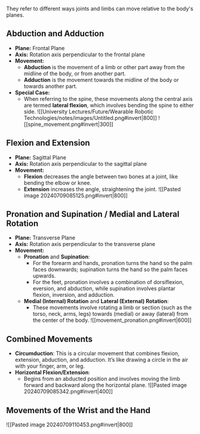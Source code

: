 They refer to different ways joints and limbs can move relative to the body's planes.
## Abduction and Adduction
- **Plane:** Frontal Plane
- **Axis:** Rotation axis perpendicular to the frontal plane
- **Movement:**
    - **Abduction** is the movement of a limb or other part away from the midline of the body, or from another part.
    - **Adduction** is the movement towards the midline of the body or towards another part.
- **Special Case:**
    - When referring to the spine, these movements along the central axis are termed **lateral flexion**, which involves bending the spine to either side.
![[University Lectures/Future/Wearable Robotic Technologies/notes/images/Untitled.png#invert|800]]
![[spine_movement.png#invert|300]]
## Flexion and Extension
- **Plane:** Sagittal Plane
- **Axis:** Rotation axis perpendicular to the sagittal plane
- **Movement:**
    - **Flexion** decreases the angle between two bones at a joint, like bending the elbow or knee.
    - **Extension** increases the angle, straightening the joint.
![[Pasted image 20240709085125.png#invert|800]]
## Pronation and Supination / Medial and Lateral Rotation
- **Plane:** Transverse Plane
- **Axis:** Rotation axis perpendicular to the transverse plane
- **Movement:**
    - **Pronation** and **Supination**:
        - For the forearm and hands, pronation turns the hand so the palm faces downwards; supination turns the hand so the palm faces upwards.
        - For the feet, pronation involves a combination of dorsiflexion, eversion, and abduction, while supination involves plantar flexion, inversion, and adduction.
    - **Medial (Internal) Rotation** and **Lateral (External) Rotation**:
        - These movements involve rotating a limb or section (such as the torso, neck, arms, legs) towards (medial) or away (lateral) from the center of the body.
![[movement_pronation.png#invert|600]]
## Combined Movements
- **Circumduction**: This is a circular movement that combines flexion, extension, abduction, and adduction. It’s like drawing a circle in the air with your finger, arm, or leg.
- **Horizontal Flexion/Extension**:
    - Begins from an abducted position and involves moving the limb forward and backward along the horizontal plane.
![[Pasted image 20240709085342.png#invert|400]]
## Movements of the Wrist and the Hand
![[Pasted image 20240709110453.png#invert|800]]